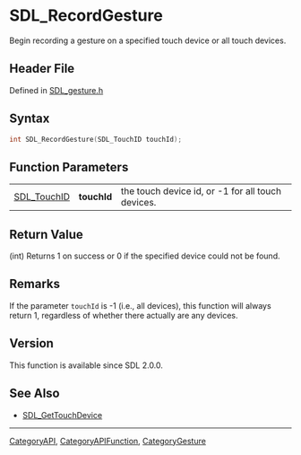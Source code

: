 # SDL_RecordGesture

Begin recording a gesture on a specified touch device or all touch devices.

## Header File

Defined in [SDL_gesture.h](https://github.com/libsdl-org/SDL/blob/SDL2/include/SDL_gesture.h)

## Syntax

```c
int SDL_RecordGesture(SDL_TouchID touchId);
```

## Function Parameters

|                            |             |                                                   |
| -------------------------- | ----------- | ------------------------------------------------- |
| [SDL_TouchID](SDL_TouchID) | **touchId** | the touch device id, or -1 for all touch devices. |

## Return Value

(int) Returns 1 on success or 0 if the specified device could not be found.

## Remarks

If the parameter `touchId` is -1 (i.e., all devices), this function will
always return 1, regardless of whether there actually are any devices.

## Version

This function is available since SDL 2.0.0.

## See Also

- [SDL_GetTouchDevice](SDL_GetTouchDevice)






----
[CategoryAPI](CategoryAPI), [CategoryAPIFunction](CategoryAPIFunction), [CategoryGesture](CategoryGesture)

